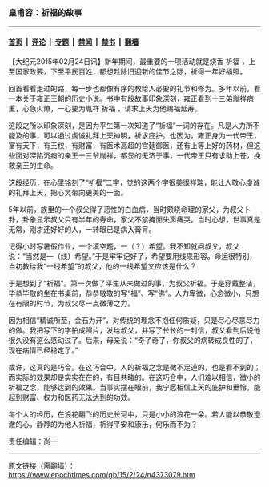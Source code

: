 ### 皇甫容：祈福的故事

---

#### [首页](../../../..?n4373079) &nbsp;|&nbsp; [评论](../../../../../epoch-comment?n4373079) &nbsp;|&nbsp; [专题](../../../../../epoch-special?n4373079) &nbsp;|&nbsp; [禁闻](../../../../../epoch-news?n4373079) &nbsp;|&nbsp; [禁书](../../../../../books?n4373079) &nbsp;|&nbsp; [翻墙](https://github.com/gfw-breaker/nogfw/blob/master/README.md?n4373079)


<div class="post_content" id="artbody" itemprop="articleBody">
 <!-- article content begin -->
 <p>
  【大纪元2015年02月24日讯】新年期间，最重要的一项活动就是烧香
  <ok href="https://www.epochtimes.com/gb/tag/%E7%A5%88%E7%A6%8F.html">
   祈福
  </ok>
  ，上至国家政要，下至平民百姓，都想趁除旧迎新的佳节之际，祈得一年好福照。
 </p>
 <p>
  回首看看走过的路，每一步也都像有序的教给人必要的礼节和修为。多年以前，看一本关于雍正王朝的历史小说。书中有段故事印象深刻，雍正看到十三弟胤祥病重，心急火燎，一心要为胤祥
  <ok href="https://www.epochtimes.com/gb/tag/%E7%A5%88%E7%A6%8F.html">
   祈福
  </ok>
  ，请求上天为他赐福延寿。
 </p>
 <p>
  这段之所以印象深刻，是因为平生第一次知道了“祈福”一词的存在。凡是人力所不能及的事，可以通过虔诚礼拜上天神明，祈求庇护。也因为，雍正身为一代帝王，富有天下，有王权，有财富，有医术高超的宫廷御医，还有上等上好的药材，但这些面对深陷沉痾的亲王十三爷胤祥，都显的无济于事，一代帝王只有求助上苍，挽救亲王的生命。
 </p>
 <p>
  这段经历，在心里铭刻了“祈福”二字，觉的这两个字很美很祥瑞，能让人敬心虔诚的礼拜上天，把心灵带向更美的一面。
 </p>
 <p>
  5年以前，族里的一个叔父得了恶性的白血病，当时颇晓命理的家父，为叔父卜卦，卦象显示叔父只有半年的寿命，家父不禁掩面失声痛哭。当时心想，世事真是无常，刚才还好好的人，一转眼已是病入膏肓。
 </p>
 <p>
  记得小时写暑假作业，一个填空题，一（？）希望。我不知就问叔父，叔父说：“当然是一（线）希望。”于是牢牢记好了，希望要用线来形容。命运很特别，当初教给我“一线希望”的叔父，他的一线希望又应该是什么？
 </p>
 <p>
  于是想到了“祈福”。第一次做了平生从未做过的事，为叔父祈福。于是穿戴整洁，毕恭毕敬的坐在书桌前，恭恭敬敬的写“福”、写“佛”。人力卑微，心念微小，只想在有限的时节，为叔父尽一点微薄之力。
 </p>
 <p>
  因为相信“精诚所至，金石为开”，对传统的理念不抱任何质疑，只是尽心尽意尽力的做。我把写下的字拍成照片，发给叔父，并写了长长的一封信，叔父看到后说他很久没有这么感动过了。后来，母亲说：“奇了奇了，你叔父的病转成良性的了，现在病情已经稳定了。”
 </p>
 <p>
  或许，这真的是巧合。在这巧合中，人的祈福之念是微不足道的，也是看不到的；而实际的效果却是实实在在的，有目共睹的。在这巧合中，人们难以相信，微小的祈福之念，能够达到的效果。当事实摆在眼前，我宁愿相信上天的庇护和垂怜，能起到财富、权力和医药无法达到的功效。
 </p>
 <p>
  每个人的经历，在浪花翻飞的历史长河中，只是小小的浪花一朵。若人能以恭敬澄澈的心，静静的为他人祈福，祈得平安和康乐，何乐而不为？
 </p>
 <p>
  责任编辑：尚一
 </p>
 <!-- article content end -->
 <div id="below_article_ad">
 </div>
</div>


---

原文链接（需翻墙）：https://www.epochtimes.com/gb/15/2/24/n4373079.htm